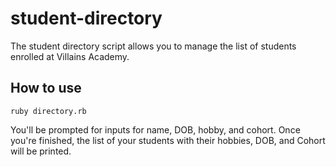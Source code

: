 # student-directory #

The student directory script allows you to manage the list of students enrolled at Villains Academy.

## How to use ##

```shell
ruby directory.rb
```

You'll be prompted for inputs for name, DOB, hobby, and cohort.
Once you're finished, the list of your students with their hobbies, DOB, and Cohort will be printed.
